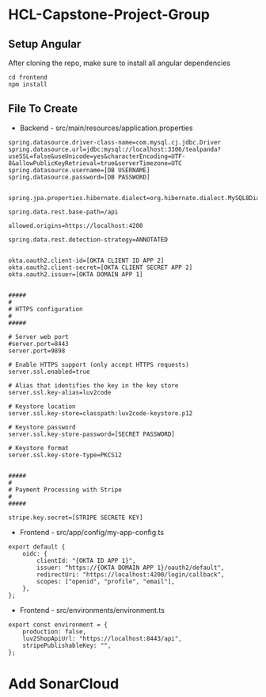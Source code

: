 # HCL-Capstone-Project-Group

## Setup Angular

After cloning the repo, make sure to install all angular dependencies

```
cd frontend
npm install
```

## File To Create

-   Backend - src/main/resources/application.properties

```
spring.datasource.driver-class-name=com.mysql.cj.jdbc.Driver
spring.datasource.url=jdbc:mysql://localhost:3306/tealpanda?useSSL=false&useUnicode=yes&characterEncoding=UTF-8&allowPublicKeyRetrieval=true&serverTimezone=UTC
spring.datasource.username=[DB USERNAME]
spring.datasource.password=[DB PASSWORD]


spring.jpa.properties.hibernate.dialect=org.hibernate.dialect.MySQL8Dialect

spring.data.rest.base-path=/api

allowed.origins=https://localhost:4200

spring.data.rest.detection-strategy=ANNOTATED


okta.oauth2.client-id=[OKTA CLIENT ID APP 2]
okta.oauth2.client-secret=[OKTA CLIENT SECRET APP 2]
okta.oauth2.issuer=[OKTA DOMAIN APP 1]


#####
#
# HTTPS configuration
#
#####

# Server web port
#server.port=8443
server.port=9898

# Enable HTTPS support (only accept HTTPS requests)
server.ssl.enabled=true

# Alias that identifies the key in the key store
server.ssl.key-alias=luv2code

# Keystore location
server.ssl.key-store=classpath:luv2code-keystore.p12

# Keystore password
server.ssl.key-store-password=[SECRET PASSWORD]

# Keystore format
server.ssl.key-store-type=PKCS12


#####
#
# Payment Processing with Stripe
#
#####

stripe.key.secret=[STRIPE SECRETE KEY]

```

-   Frontend - src/app/config/my-app-config.ts

```
export default {
	oidc: {
		clientId: "{OKTA ID APP 1}",
		issuer: "https://{OKTA DOMAIN APP 1}/oauth2/default",
		redirectUri: "https://localhost:4200/login/callback",
		scopes: ["openid", "profile", "email"],
	},
};

```

-   Frontend - src/environments/environment.ts

```
export const environment = {
	production: false,
	luv2ShopApiUrl: "https://localhost:8443/api",
	stripePublishableKey: "",
};
```



# Add SonarCloud
